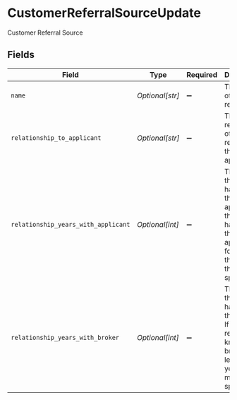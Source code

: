 # CustomerReferralSourceUpdate

Customer Referral Source


## Fields

| Field                                                                                                                            | Type                                                                                                                             | Required                                                                                                                         | Description                                                                                                                      | Example                                                                                                                          |
| -------------------------------------------------------------------------------------------------------------------------------- | -------------------------------------------------------------------------------------------------------------------------------- | -------------------------------------------------------------------------------------------------------------------------------- | -------------------------------------------------------------------------------------------------------------------------------- | -------------------------------------------------------------------------------------------------------------------------------- |
| `name`                                                                                                                           | *Optional[str]*                                                                                                                  | :heavy_minus_sign:                                                                                                               | The name of the referrer                                                                                                         | John Doe                                                                                                                         |
| `relationship_to_applicant`                                                                                                      | *Optional[str]*                                                                                                                  | :heavy_minus_sign:                                                                                                               | The relationship of the referrer to the applicant                                                                                | Friend                                                                                                                           |
| `relationship_years_with_applicant`                                                                                              | *Optional[int]*                                                                                                                  | :heavy_minus_sign:                                                                                                               | The years the referrer has known the applicant If the referrer has known the applicant for less than a year, they must specify 1 | 5                                                                                                                                |
| `relationship_years_with_broker`                                                                                                 | *Optional[int]*                                                                                                                  | :heavy_minus_sign:                                                                                                               | The years the referrer has known the broker If the referrer has known the broker for less than a year, they must specify 1       | 2                                                                                                                                |